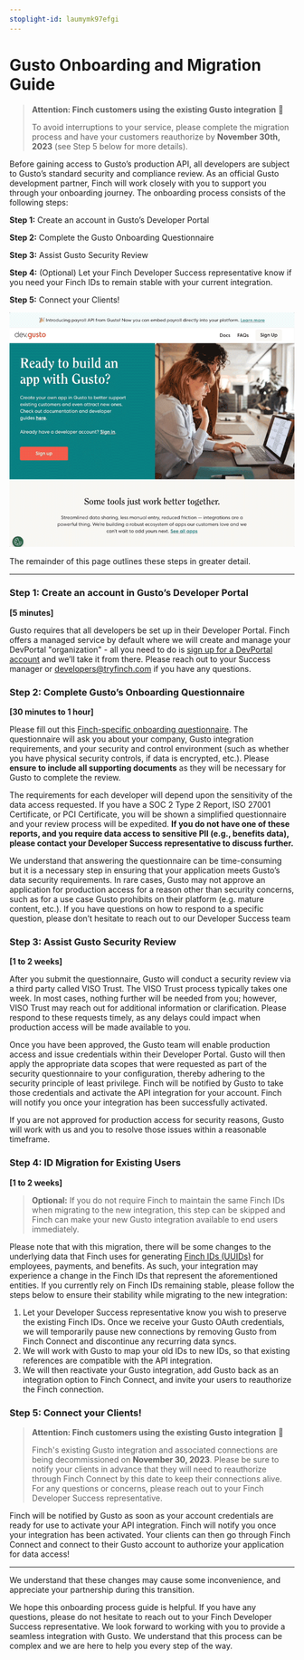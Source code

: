 ```yaml
---
stoplight-id: laumymk97efgi
---
```


# Gusto Onboarding and Migration Guide

> **Attention: Finch customers using the existing Gusto integration** 📣
> 
> To avoid interruptions to your service, please complete the migration process and have your customers reauthorize by **November 30th, 2023** (see Step 5 below for more details).

Before gaining access to Gusto’s production API, all developers are subject to Gusto’s standard security and compliance review. As an official Gusto development partner, Finch will work closely with you to support you through your onboarding journey. The onboarding process consists of the following steps:

**Step 1:** Create an account in Gusto’s Developer Portal

**Step 2:** Complete the Gusto Onboarding Questionnaire

**Step 3:** Assist Gusto Security Review

**Step 4:** (Optional) Let your Finch Developer Success representative know if you need your Finch IDs to remain stable with your current integration.

**Step 5:** Connect your Clients!

<!--
focus: false
-->
![gusto-signup.gif](../../../../assets/images/gusto-signup.gif)

The remainder of this page outlines these steps in greater detail.

---

### Step 1: Create an account in Gusto’s Developer Portal

**[5 minutes]**

Gusto requires that all developers be set up in their Developer Portal. Finch offers a managed service by default where we will create and manage your DevPortal "organization" - all you need to do is [sign up for a DevPortal account](https://dev.gusto.com/accounts/sign_up) and we’ll take it from there. Please reach out to your Success manager or developers@tryfinch.com if you have any questions.

### Step 2: Complete Gusto’s Onboarding Questionnaire

**[30 minutes to 1 hour]**

Please fill out this [Finch-specific onboarding questionnaire](https://gusto.az1.qualtrics.com/jfe/form/SV_1Oob0rNZpUwhSoS?Partner=Finch). The questionnaire will ask you about your company, Gusto integration requirements, and your security and control environment (such as whether you have physical security controls, if data is encrypted, etc.). Please **ensure to include all supporting documents** as they will be necessary for Gusto to complete the review.

The requirements for each developer will depend upon the sensitivity of the data access requested. If you have a SOC 2 Type 2 Report, ISO 27001 Certificate, or PCI Certificate, you will be shown a simplified questionnaire and your review process will be expedited. **If you do not have one of these reports, and you require data access to sensitive PII (e.g., benefits data), please contact your Developer Success representative to discuss further.**

We understand that answering the questionnaire can be time-consuming but it is a necessary step in ensuring that your application meets Gusto’s data security requirements. In rare cases, Gusto may not approve an application for production access for a reason other than security concerns, such as for a use case Gusto prohibits on their platform (e.g. mature content, etc.). If you have questions on how to respond to a specific question, please don’t hesitate to reach out to our Developer Success team

### Step 3: Assist Gusto Security Review

**[1 to 2 weeks]**

After you submit the questionnaire, Gusto will conduct a security review via a third party called VISO Trust. The VISO Trust process typically takes one week. In most cases, nothing further will be needed from you; however, VISO Trust may reach out for additional information or clarification. Please respond to these requests timely, as any delays could impact when production access will be made available to you. 

Once you have been approved, the Gusto team will enable production access and issue credentials within their Developer Portal. Gusto will then apply the appropriate data scopes that were requested as part of the security questionnaire to your configuration, thereby adhering to the security principle of least privilege. Finch will be notified by Gusto to take those credentials and activate the API integration for your account. Finch will notify you once your integration has been successfully activated.

If you are not approved for production access for security reasons, Gusto will work with us and you to resolve those issues within a reasonable timeframe.

### Step 4: ID Migration for Existing Users

**[1 to 2 weeks]**

> **Optional:** If you do not require Finch to maintain the same Finch IDs when migrating to the new integration, this step can be skipped and Finch can make your new Gusto integration available to end users immediately.

Please note that with this migration, there will be some changes to the underlying data that Finch uses for generating [Finch IDs (UUIDs)](https://developer.tryfinch.com/docs/reference/82e937086502a-handling-api-responses) for employees, payments, and benefits. As such, your integration may experience a change in the Finch IDs that represent the aforementioned entities. If you currently rely on Finch IDs remaining stable, please follow the steps below to ensure their stability while migrating to the new integration:

1. Let your Developer Success representative know you wish to preserve the existing Finch IDs. Once we receive your Gusto OAuth credentials, we will temporarily pause new connections by removing Gusto from Finch Connect and discontinue any recurring data syncs.
1. We will work with Gusto to map your old IDs to new IDs, so that existing references are compatible with the API integration.
1. We will then reactivate your Gusto integration, add Gusto back as an integration option to Finch Connect, and invite your users to reauthorize the Finch connection.

### Step 5: Connect your Clients!

> **Attention: Finch customers using the existing Gusto integration** 📣
>
> Finch's existing Gusto integration and associated connections are being decommissioned on **November 30, 2023**. Please be sure to notify your clients in advance that they will need to reauthorize through Finch Connect by this date to keep their connections alive. For any questions or concerns, please reach out to your Finch Developer Success representative.

Finch will be notified by Gusto as soon as your account credentials are ready for use to activate your API integration. Finch will notify you once your integration has been activated. Your clients can then go through Finch Connect and connect to their Gusto account to authorize your application for data access!

---

We understand that these changes may cause some inconvenience, and appreciate your partnership during this transition.

We hope this onboarding process guide is helpful. If you have any questions, please do not hesitate to reach out to your Finch Developer Success representative. We look forward to working with you to provide a seamless integration with Gusto. We understand that this process can be complex and we are here to help you every step of the way.